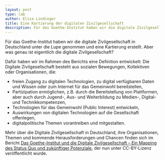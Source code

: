 ```yaml
---
layout: post
type: lab
author: Elisa Lindinger
title: Eine Kartierung der digitalen Zivilgesellschaft
description: Für das Goethe-Institut haben wir die digitale Zivilgesellschaft unter die Lupe genommen.
---
```


<p>Für das Goethe-Institut haben wir die digitale Zivilgesellschaft in Deutschland unter die Lupe genommen und eine Kartierung erstellt. Aber was genau ist eigentlich die digitale Zivilgesellschaft?</p>

<p>Dafür haben wir im Rahmen des Berichts eine Definition entwickelt: 
 Die Digitale Zivilgesellschaft besteht aus sozialen Bewegungen, Kollektiven oder Organisationen, die:
 <ul>
<li> freien Zugang zu digitalen Technologien, zu digital verfügbaren Daten und Wissen oder zum Internet für das Gemeinwohl bereitstellen,</li>
<li> Partizipation ermöglichen, z.B. durch die Bereitstellung von Plattformen, aber auch durch Jugend-, Aus- und Weiterbildung zu Medien-, Digital- und Technikkompetenzen,</li>
<li> Technologien für das Gemeinwohl (Public Interest) entwickeln,</li>
<li> Auswirkungen von digitalen Technologien auf die Gesellschaft offenlegen,</li>
<li> digitalpolitische Themen vorantreiben und mitgestalten.</li>
</ul>
</p>

<p>Mehr über die Digitale Zivilgesellschaft in Deutschland, ihre Organisationen, Themen und kommende Herausforderungen und Chancen finden sich im Bericht <a href="https://www.goethe.de/resources/files/pdf227/gi-mapping-digitale-zivilgesellschaft_final-de.pdf">Das Goethe-Institut und die Digitale Zivilgesellschaft – Ein Mapping des Status Quo und zukünftiger Potenziale</a>, der nun unter CC-BY-Lizenz veröffentlicht wurde.</p>
